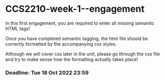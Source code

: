 # CCS2210-week-1--engagement
In this first engagement, you are required to enter all missing semantic HTML tags!

Once you have completed semantic tagging, the html file should be correctly formatted by the accompanying css styles.

Although we will cover css later in the unit, please go through the css file and try to make sense how the formatting actually takes place!
### Deadline: Tue 18 Oct 2022 23:59
